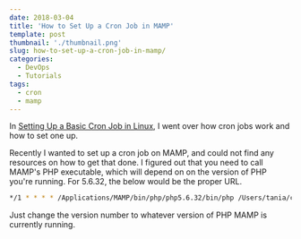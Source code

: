 ```yaml
---
date: 2018-03-04
title: 'How to Set Up a Cron Job in MAMP'
template: post
thumbnail: './thumbnail.png'
slug: how-to-set-up-a-cron-job-in-mamp/
categories:
  - DevOps
  - Tutorials
tags:
  - cron
  - mamp
---
```


In [Setting Up a Basic Cron Job in Linux](https://www.taniarascia.com/setting-up-a-basic-cron-job-in-linux/), I went over how cron jobs work and how to set one up.

Recently I wanted to set up a cron job on MAMP, and could not find any resources on how to get that done. I figured out that you need to call MAMP's PHP executable, which will depend on on the version of PHP you're running. For 5.6.32, the below would be the proper URL.

```bash
*/1 * * * * /Applications/MAMP/bin/php/php5.6.32/bin/php /Users/tania/cron.php > /dev/null 2>&1
```

Just change the version number to whatever version of PHP MAMP is currently running.
